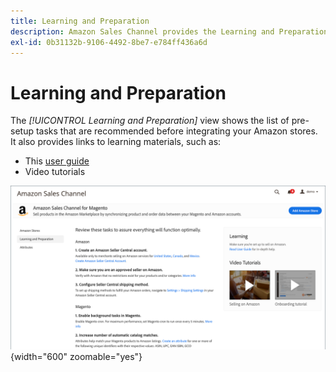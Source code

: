 ```yaml
---
title: Learning and Preparation
description: Amazon Sales Channel provides the Learning and Preparation view tab to provide easy access a list of setup tasks and informational resources.
exl-id: 0b31132b-9106-4492-8be7-e784ff436a6d
---
```

# Learning and Preparation

The _[!UICONTROL Learning and Preparation]_ view shows the list of pre-setup tasks that are recommended before integrating your Amazon stores. It also provides links to learning materials, such as:

- This [user guide](./overview.md)
- Video tutorials

![Learning and Preparation view](assets/learning-preparation.png){width="600" zoomable="yes"}
